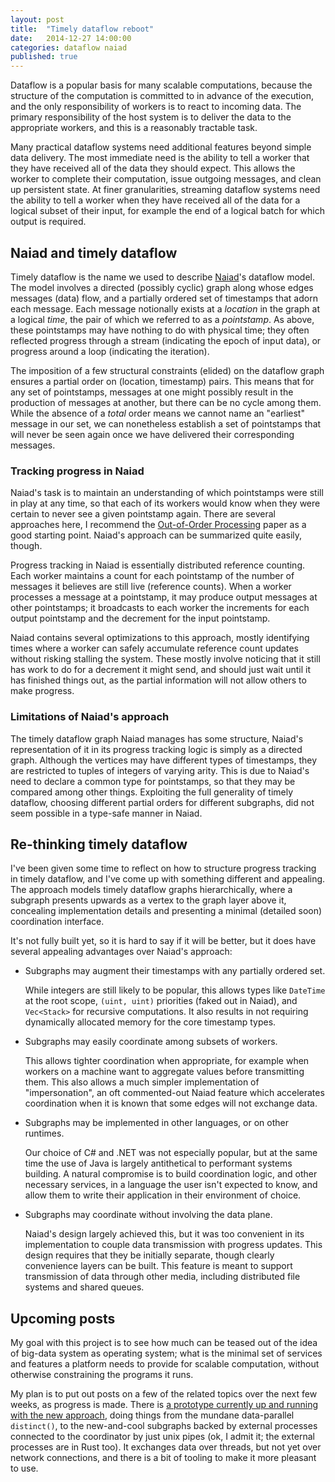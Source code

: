 ```yaml
---
layout: post
title:  "Timely dataflow reboot"
date:   2014-12-27 14:00:00
categories: dataflow naiad
published: true
---
```


Dataflow is a popular basis for many scalable computations, because the structure of the computation is committed to in advance of the execution, and the only responsibility of workers is to react to incoming data. The primary responsibility of the host system is to deliver the data to the appropriate workers, and this is a reasonably tractable task.

Many practical dataflow systems need additional features beyond simple data delivery. The most immediate need is the ability to tell a worker that they have received all of the data they should expect. This allows the worker to complete their computation, issue outgoing messages, and clean up persistent state. At finer granularities, streaming dataflow systems need the ability to tell a worker when they have received all of the data for a logical subset of their input, for example the end of a logical batch for which output is required.

## Naiad and timely dataflow ##

Timely dataflow is the name we used to describe [Naiad](http://research.microsoft.com/)'s dataflow model. The model involves a directed (possibly cyclic) graph along whose edges messages (data) flow, and a partially ordered set of timestamps that adorn each message. Each message notionally exists at a *location* in the graph at a logical *time*, the pair of which we referred to as a *pointstamp*. As above, these pointstamps may have nothing to do with physical time; they often reflected progress through a stream (indicating the epoch of input data), or progress around a loop (indicating the iteration).

The imposition of a few structural constraints (elided) on the dataflow graph ensures a partial order on (location, timestamp) pairs. This means that for any set of pointstamps, messages at one might possibly result in the production of messages at another, but there can be no cycle among them. While the absence of a *total* order means we cannot name an "earliest" message in our set, we can nonetheless establish a set of pointstamps that will never be seen again once we have delivered their corresponding messages.

### Tracking progress in Naiad

Naiad's task is to maintain an understanding of which pointstamps were still in play at any time, so that each of its workers would know when they were certain to never see a given pointstamp again. There are several approaches here, I recommend the [Out-of-Order Processing](http://www.vldb.org/pvldb/1/1453890.pdf) paper as a good starting point. Naiad's approach can be summarized quite easily, though.

Progress tracking in Naiad is essentially distributed reference counting. Each worker maintains a count for each pointstamp of the number of messages it believes are still live (reference counts). When a worker processes a message at a pointstamp, it may produce output messages at other pointstamps; it broadcasts to each worker the increments for each output pointstamp and the decrement for the input pointstamp.

Naiad contains several optimizations to this approach, mostly identifying times where a worker can safely accumulate reference count updates without risking stalling the system. These mostly involve noticing that it still has work to do for a decrement it might send, and should just wait until it has finished things out, as the partial information will not allow others to make progress.

### Limitations of Naiad's approach

The timely dataflow graph Naiad manages has some structure, Naiad's representation of it in its progress tracking logic is simply as a directed graph. Although the vertices may have different types of timestamps, they are restricted to tuples of integers of varying arity. This is due to Naiad's need to declare a common type for pointstamps, so that they may be compared among other things. Exploiting the full generality of timely dataflow, choosing different partial orders for different subgraphs, did not seem possible in a type-safe manner in Naiad.

## Re-thinking timely dataflow

I've been given some time to reflect on how to structure progress tracking in timely dataflow, and I've come up with something different and appealing. The approach models timely dataflow graphs hierarchically, where a subgraph presents upwards as a vertex to the graph layer above it, concealing implementation details and presenting a minimal (detailed soon) coordination interface.

It's not fully built yet, so it is hard to say if it will be better, but it does have several appealing advantages over Naiad's approach:

*   Subgraphs may augment their timestamps with any partially ordered set.

    While integers are still likely to be popular, this allows types like `DateTime` at the root scope, `(uint, uint)` priorities (faked out in Naiad), and `Vec<Stack>` for recursive computations. It also results in not requiring dynamically allocated memory for the core timestamp types.

*   Subgraphs may easily coordinate among subsets of workers.

    This allows tighter coordination when appropriate, for example when workers on a machine want to aggregate values before transmitting them. This also allows a much simpler implementation of "impersonation", an oft commented-out Naiad feature which accelerates coordination when it is known that some edges will not exchange data.

*   Subgraphs may be implemented in other languages, or on other runtimes.

    Our choice of C# and .NET was not especially popular, but at the same time the use of Java is largely antithetical to performant systems building. A natural compromise is to build coordination logic, and other necessary services, in a language the user isn't expected to know, and allow them to write their application in their environment of choice.

*   Subgraphs may coordinate without involving the data plane.

    Naiad's design largely achieved this, but it was too convenient in its implementation to couple data transmission with progress updates. This design requires that they be initially separate, though clearly convenience layers can be built. This feature is meant to support transmission of data through other media, including distributed file systems and shared queues.

## Upcoming posts

My goal with this project is to see how much can be teased out of the idea of big-data system as operating system; what is the minimal set of services and features a platform needs to provide for scalable computation, without otherwise constraining the programs it runs.

My plan is to put out posts on a few of the related topics over the next few weeks, as progress is made. There is [a prototype currently up and running with the new approach](https://github.com/frankmcsherry/timely-dataflow), doing things from the mundane data-parallel `distinct()`, to the new-and-cool subgraphs backed by external processes connected to the coordinator by just unix pipes (ok, I admit it; the external processes are in Rust too). It exchanges data over threads, but not yet over network connections, and there is a bit of tooling to make it more pleasant to use.
